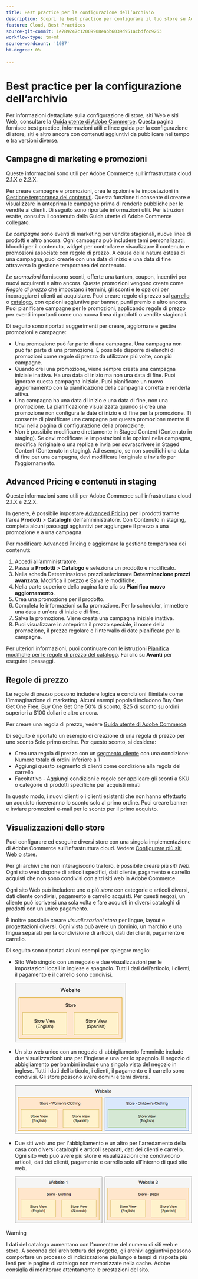 ```yaml
---
title: Best practice per la configurazione dell’archivio
description: Scopri le best practice per configurare il tuo store su Adobe Commerce sull’infrastruttura cloud.
feature: Cloud, Best Practices
source-git-commit: 1e789247c12009908eabb6039d951acbdfcc9263
workflow-type: tm+mt
source-wordcount: '1087'
ht-degree: 0%

---
```


# Best practice per la configurazione dell’archivio

Per informazioni dettagliate sulla configurazione di store, siti Web e siti Web, consultare la [Guida utente di Adobe Commerce](https://experienceleague.adobe.com/docs/commerce-admin/user-guides/home.html?lang=it). Questa pagina fornisce best practice, informazioni utili e linee guida per la configurazione di store, siti e altro ancora con contenuti aggiuntivi da pubblicare nel tempo e tra versioni diverse.

## Campagne di marketing e promozioni

Queste informazioni sono utili per Adobe Commerce sull’infrastruttura cloud 2.1.X e 2.2.X.

Per creare campagne e promozioni, crea le opzioni e le impostazioni in [Gestione temporanea dei contenuti](https://experienceleague.adobe.com/docs/commerce-admin/content-design/staging/content-staging.html?lang=it). Questa funzione ti consente di creare e visualizzare in anteprima le campagne prima di renderle pubbliche per le vendite ai clienti. Di seguito sono riportate informazioni utili. Per istruzioni esatte, consulta il contenuto della Guida utente di Adobe Commerce collegato.

_Le campagne_ sono eventi di marketing per vendite stagionali, nuove linee di prodotti e altro ancora. Ogni campagna può includere temi personalizzati, blocchi per il contenuto, widget per controllare e visualizzare il contenuto e promozioni associate con regole di prezzo. A causa della natura estesa di una campagna, puoi crearle con una data di inizio e una data di fine attraverso la gestione temporanea del contenuto.

_Le promozioni_ forniscono sconti, offerte una tantum, coupon, incentivi per nuovi acquirenti e altro ancora. Queste promozioni vengono create come _Regole di prezzo_ che impostano i termini, gli sconti e le opzioni per incoraggiare i clienti ad acquistare. Puoi creare regole di prezzo sul [carrello](https://experienceleague.adobe.com/docs/commerce-admin/marketing/promotions/cart-rules/price-rules-cart.html?lang=it) o [catalogo](https://experienceleague.adobe.com/docs/commerce-admin/marketing/promotions/catalog-rules/price-rules-catalog.html?lang=it), con opzioni aggiuntive per banner, punti premio e altro ancora. Puoi pianificare campagne per le promozioni, applicando regole di prezzo per eventi importanti come una nuova linea di prodotti o vendite stagionali.

Di seguito sono riportati suggerimenti per creare, aggiornare e gestire promozioni e campagne:

* Una promozione può far parte di una campagna. Una campagna non può far parte di una promozione. È possibile disporre di elenchi di promozioni come regole di prezzo da utilizzare più volte, con più campagne.
* Quando crei una promozione, viene sempre creata una campagna iniziale inattiva. Ha una data di inizio ma non una data di fine. Puoi ignorare questa campagna iniziale. Puoi pianificare un nuovo aggiornamento con la pianificazione della campagna corretta e renderla attiva.
* Una campagna ha una data di inizio e una data di fine, non una promozione. La pianificazione visualizzata quando si crea una promozione non configura le date di inizio e di fine per la promozione. Ti consente di pianificare una campagna per questa promozione mentre ti trovi nella pagina di configurazione della promozione.
* Non è possibile modificare direttamente in Staged Content (Contenuto in staging). Se devi modificare le impostazioni e le opzioni nella campagna, modifica l’originale o una replica e invia per sovrascrivere in Staged Content (Contenuto in staging). Ad esempio, se non specifichi una data di fine per una campagna, devi modificare l’originale e inviarlo per l’aggiornamento.

## Advanced Pricing e contenuti in staging

Queste informazioni sono utili per Adobe Commerce sull’infrastruttura cloud 2.1.X e 2.2.X.

In genere, è possibile impostare [Advanced Pricing](https://experienceleague.adobe.com/docs/commerce-admin/catalog/products/pricing/pricing-advanced.html?lang=it) per i prodotti tramite l&#39;area **Prodotti** > **Cataloghi** dell&#39;amministratore. Con Contenuto in staging, completa alcuni passaggi aggiuntivi per aggiungere il prezzo a una promozione e a una campagna.

Per modificare Advanced Pricing e aggiornare la gestione temporanea dei contenuti:

1. Accedi all’amministratore.
1. Passa a **Prodotti** > **Catalogo** e seleziona un prodotto e modificalo.
1. Nella scheda Determinazione prezzi selezionare **Determinazione prezzi avanzata**. Modifica il prezzo e Salva le modifiche.
1. Nella parte superiore della pagina fare clic su **Pianifica nuovo aggiornamento**.
1. Crea una promozione per il prodotto.
1. Completa le informazioni sulla promozione. Per lo scheduler, immettere una data e un&#39;ora di inizio e di fine.
1. Salva la promozione. Viene creata una campagna iniziale inattiva.
1. Puoi visualizzare in anteprima il prezzo speciale, il nome della promozione, il prezzo regolare e l’intervallo di date pianificato per la campagna.

Per ulteriori informazioni, puoi continuare con le istruzioni [Pianifica modifiche per le regole di prezzo del catalogo](https://experienceleague.adobe.com/docs/commerce-admin/marketing/promotions/catalog-rules/price-rule-catalog-scheduled-changes.html?lang=it). Fai clic su **Avanti** per eseguire i passaggi.

## Regole di prezzo

Le regole di prezzo possono includere logica e condizioni illimitate come l’immaginazione di marketing. Alcuni esempi popolari includono Buy One Get One Free, Buy One Get One 50% di sconto, $25 di sconto su ordini superiori a $100 dollari e altro ancora.

Per creare una regola di prezzo, vedere [Guida utente di Adobe Commerce](https://experienceleague.adobe.com/docs/commerce-admin/marketing/promotions/catalog-rules/price-rules-catalog-create.html?lang=it).

Di seguito è riportato un esempio di creazione di una regola di prezzo per uno sconto Solo primo ordine. Per questo sconto, si desidera:

* Crea una regola di prezzo con un [segmento cliente](https://experienceleague.adobe.com/it/docs/commerce-admin/customers/segments/customer-segment-price-rule) con una condizione: Numero totale di ordini inferiore a 1
* Aggiungi questo segmento di clienti come condizione alla regola del carrello
* Facoltativo - Aggiungi condizioni e regole per applicare gli sconti a SKU o categorie di prodotti specifiche per acquisti mirati

In questo modo, i nuovi clienti o i clienti esistenti che non hanno effettuato un acquisto riceveranno lo sconto solo al primo ordine. Puoi creare banner e inviare promozioni e-mail per lo sconto per il primo acquisto.

## Visualizzazioni dello store

Puoi configurare ed eseguire diversi store con una singola implementazione di Adobe Commerce sull’infrastruttura cloud. Vedere [Configurare più siti Web o store](multiple-sites.md).

Per gli archivi che non interagiscono tra loro, è possibile creare più _siti Web_. Ogni sito web dispone di articoli specifici, dati cliente, pagamento e carrello acquisti che non sono condivisi con altri siti web in Adobe Commerce.

Ogni sito Web può includere uno o più _store_ con categorie e articoli diversi, dati cliente condivisi, pagamento e carrello acquisti. Per questi negozi, un cliente può iscriversi una sola volta e fare acquisti in diversi cataloghi di prodotti con un unico pagamento.

È inoltre possibile creare _visualizzazioni store_ per lingue, layout e progettazioni diversi. Ogni vista può avere un dominio, un marchio e una lingua separati per la condivisione di articoli, dati dei clienti, pagamento e carrello.

Di seguito sono riportati alcuni esempi per spiegare meglio:

* Sito Web singolo con un negozio e due visualizzazioni per le impostazioni locali in inglese e spagnolo. Tutti i dati dell’articolo, i clienti, il pagamento e il carrello sono condivisi.

  ![Archivia esempio 1](../../assets/example-store1.png)

* Un sito web unico con un negozio di abbigliamento femminile include due visualizzazioni: una per l&#39;inglese e una per lo spagnolo. Il negozio di abbigliamento per bambini include una singola vista del negozio in inglese. Tutti i dati dell’articolo, i clienti, il pagamento e il carrello sono condivisi. Gli store possono avere domini e temi diversi.

  ![Archivia esempio 2](../../assets/example-store2.png)

* Due siti web uno per l&#39;abbigliamento e un altro per l&#39;arredamento della casa con diversi cataloghi e articoli separati, dati dei clienti e carrello. Ogni sito web può avere più store e visualizzazioni che condividono articoli, dati dei clienti, pagamento e carrello solo all’interno di quel sito web.

  ![Archivia esempio 3](../../assets/example-store3.png)

>[!WARNING]
>
>I dati del catalogo aumentano con l’aumentare del numero di siti web e store. A seconda dell’architettura del progetto, gli archivi aggiuntivi possono comportare un processo di indicizzazione più lungo e tempi di risposta più lenti per le pagine di catalogo non memorizzate nella cache. Adobe consiglia di monitorare attentamente le prestazioni del sito.
